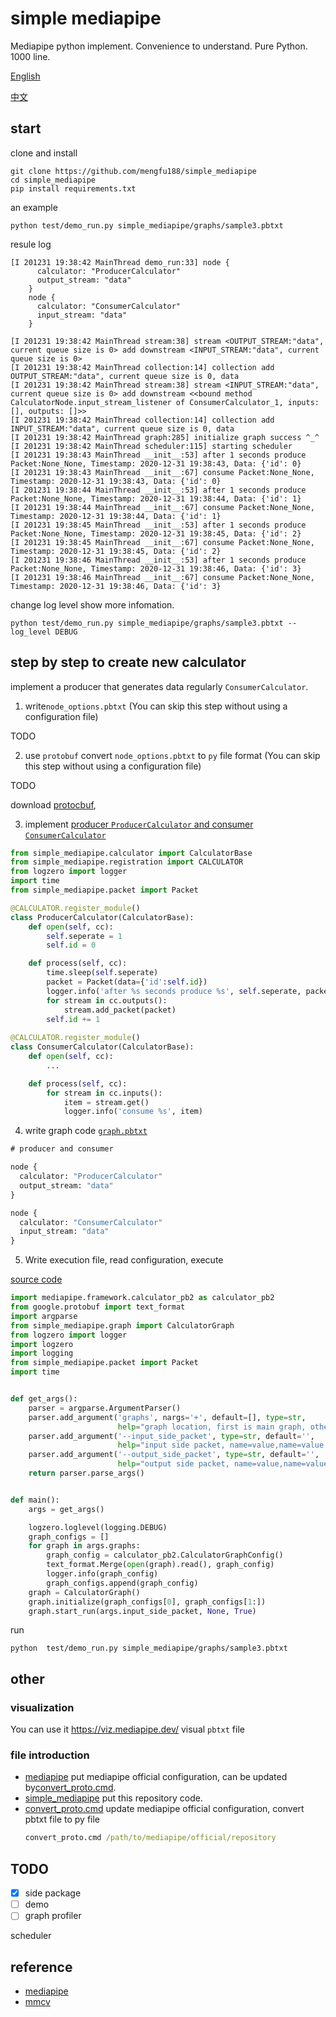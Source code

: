 # simple mediapipe

Mediapipe python implement. Convenience to understand. Pure Python. 1000 line.

[English](README-en.md)

[中文](README.md)

## start

clone and install

```shell
git clone https://github.com/mengfu188/simple_mediapipe
cd simple_mediapipe
pip install requirements.txt
```

an example

```shell
python test/demo_run.py simple_mediapipe/graphs/sample3.pbtxt
```

resule log

```log
[I 201231 19:38:42 MainThread demo_run:33] node {
      calculator: "ProducerCalculator"
      output_stream: "data"
    }
    node {
      calculator: "ConsumerCalculator"
      input_stream: "data"
    }
    
[I 201231 19:38:42 MainThread stream:38] stream <OUTPUT_STREAM:"data", current queue size is 0> add downstream <INPUT_STREAM:"data", current queue size is 0>
[I 201231 19:38:42 MainThread collection:14] collection add OUTPUT_STREAM:"data", current queue size is 0, data
[I 201231 19:38:42 MainThread stream:38] stream <INPUT_STREAM:"data", current queue size is 0> add downstream <<bound method CalculatorNode.input_stream_listener of ConsumerCalculator_1, inputs: [], outputs: []>>
[I 201231 19:38:42 MainThread collection:14] collection add INPUT_STREAM:"data", current queue size is 0, data
[I 201231 19:38:42 MainThread graph:285] initialize graph success ^_^ 
[I 201231 19:38:42 MainThread scheduler:115] starting scheduler
[I 201231 19:38:43 MainThread __init__:53] after 1 seconds produce Packet:None_None, Timestamp: 2020-12-31 19:38:43, Data: {'id': 0}
[I 201231 19:38:43 MainThread __init__:67] consume Packet:None_None, Timestamp: 2020-12-31 19:38:43, Data: {'id': 0}
[I 201231 19:38:44 MainThread __init__:53] after 1 seconds produce Packet:None_None, Timestamp: 2020-12-31 19:38:44, Data: {'id': 1}
[I 201231 19:38:44 MainThread __init__:67] consume Packet:None_None, Timestamp: 2020-12-31 19:38:44, Data: {'id': 1}
[I 201231 19:38:45 MainThread __init__:53] after 1 seconds produce Packet:None_None, Timestamp: 2020-12-31 19:38:45, Data: {'id': 2}
[I 201231 19:38:45 MainThread __init__:67] consume Packet:None_None, Timestamp: 2020-12-31 19:38:45, Data: {'id': 2}
[I 201231 19:38:46 MainThread __init__:53] after 1 seconds produce Packet:None_None, Timestamp: 2020-12-31 19:38:46, Data: {'id': 3}
[I 201231 19:38:46 MainThread __init__:67] consume Packet:None_None, Timestamp: 2020-12-31 19:38:46, Data: {'id': 3}
```

change log level show more infomation.

```shell
python test/demo_run.py simple_mediapipe/graphs/sample3.pbtxt --log_level DEBUG
```

## step by step to create new calculator

implement a producer that generates data regularly `ConsumerCalculator`.

1. write`node_options.pbtxt` (You can skip this step without using a configuration file)

TODO

2. use `protobuf` convert `node_options.pbtxt` to `py` file format (You can skip this step without using a configuration file)

TODO

download [protocbuf](https://github.com/protocolbuffers/protobuf/releases),

3. implement [producer `ProducerCalculator` and consumer `ConsumerCalculator`](simple_mediapipe/calculators/core/__init__.py)

    
```python
from simple_mediapipe.calculator import CalculatorBase
from simple_mediapipe.registration import CALCULATOR
from logzero import logger
import time
from simple_mediapipe.packet import Packet

@CALCULATOR.register_module()
class ProducerCalculator(CalculatorBase):
    def open(self, cc):
        self.seperate = 1
        self.id = 0

    def process(self, cc):
        time.sleep(self.seperate)
        packet = Packet(data={'id':self.id})
        logger.info('after %s seconds produce %s', self.seperate, packet)
        for stream in cc.outputs():
            stream.add_packet(packet)
        self.id += 1
        
@CALCULATOR.register_module()
class ConsumerCalculator(CalculatorBase):
    def open(self, cc):
        ...

    def process(self, cc):
        for stream in cc.inputs():
            item = stream.get()
            logger.info('consume %s', item)
```

4. write graph code [`graph.pbtxt`](simple_mediapipe/graphs/sample3.pbtxt)

```protobuf
# producer and consumer

node {
  calculator: "ProducerCalculator"
  output_stream: "data"
}

node {
  calculator: "ConsumerCalculator"
  input_stream: "data"
}
```

5. Write execution file, read configuration, execute

[source code](test/demo_run.py)

```python
import mediapipe.framework.calculator_pb2 as calculator_pb2
from google.protobuf import text_format
import argparse
from simple_mediapipe.graph import CalculatorGraph
from logzero import logger
import logzero
import logging
from simple_mediapipe.packet import Packet
import time


def get_args():
    parser = argparse.ArgumentParser()
    parser.add_argument('graphs', nargs='+', default=[], type=str,
                        help="graph location, first is main graph, other is sub graph")
    parser.add_argument('--input_side_packet', type=str, default='',
                        help="input side packet, name=value,name=value...")
    parser.add_argument('--output_side_packet', type=str, default='',
                        help="output side packet, name=value,name=value...")
    return parser.parse_args()


def main():
    args = get_args()

    logzero.loglevel(logging.DEBUG)
    graph_configs = []
    for graph in args.graphs:
        graph_config = calculator_pb2.CalculatorGraphConfig()
        text_format.Merge(open(graph).read(), graph_config)
        logger.info(graph_config)
        graph_configs.append(graph_config)
    graph = CalculatorGraph()
    graph.initialize(graph_configs[0], graph_configs[1:])
    graph.start_run(args.input_side_packet, None, True)
```

run

```shell
python  test/demo_run.py simple_mediapipe/graphs/sample3.pbtxt 
```

## other

### visualization


You can use it https://viz.mediapipe.dev/ visual `pbtxt` file

### file introduction

- [mediapipe](mediapipe) put mediapipe official configuration, can be updated by[convert_proto.cmd](convert_proto.cmd).
- [simple_mediapipe](simple_mediapipe) put this repository code.
- [convert_proto.cmd](convert_proto.cmd) update mediapipe official configuration, convert pbtxt file to py file
    ```cmd
    convert_proto.cmd /path/to/mediapipe/official/repository
    ```

## TODO

- [x] side package
- [ ] demo 
- [ ] graph profiler

scheduler

## reference

- [mediapipe](https://github.com/google/mediapipe)
- [mmcv](https://github.com/open-mmlab/mmcv)